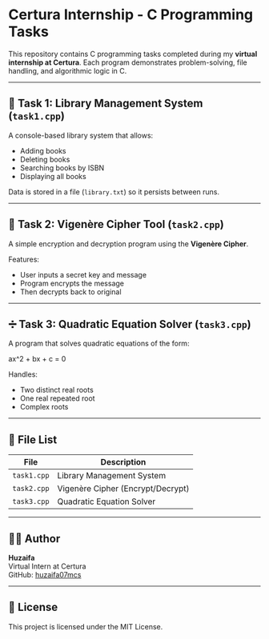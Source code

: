 # Certura Internship - C Programming Tasks

This repository contains C programming tasks completed during my **virtual internship at Certura**. Each program demonstrates problem-solving, file handling, and algorithmic logic in C.

---

## 📘 Task 1: Library Management System (`task1.cpp`)

A console-based library system that allows:
- Adding books  
- Deleting books  
- Searching books by ISBN  
- Displaying all books  

Data is stored in a file (`library.txt`) so it persists between runs.

---

## 🔐 Task 2: Vigenère Cipher Tool (`task2.cpp`)

A simple encryption and decryption program using the **Vigenère Cipher**.  

Features:
- User inputs a secret key and message  
- Program encrypts the message  
- Then decrypts back to original  

---

## ➗ Task 3: Quadratic Equation Solver (`task3.cpp`)

A program that solves quadratic equations of the form:

ax^2 + bx + c = 0


Handles:
- Two distinct real roots  
- One real repeated root  
- Complex roots  

---

## 📂 File List

| File     | Description                         |
|----------|-------------------------------------|
| `task1.cpp` | Library Management System          |
| `task2.cpp` | Vigenère Cipher (Encrypt/Decrypt)  |
| `task3.cpp` | Quadratic Equation Solver          |

---

## 👨‍💻 Author
**Huzaifa**  
Virtual Intern at Certura  
GitHub: [huzaifa07mcs](https://github.com/huzaifa07mcs)

---

## 📝 License
This project is licensed under the MIT License.  
